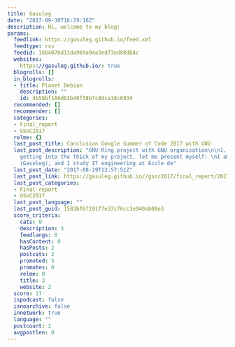 ```yaml
---
title: Gasuleg
date: "2017-09-30T16:29:16Z"
description: Hi, welcome to my blog!
params:
  feedlink: https://gasuleg.github.io/feed.xml
  feedtype: rss
  feedid: 1664070d11da969a94a3ed73ed80db4c
  websites:
    https://gasuleg.github.io/: true
  blogrolls: []
  in_blogrolls:
  - title: Planet Debian
    description: ""
    id: 4b58bf166d81bd8f38b7c8dca18c6834
  recommended: []
  recommender: []
  categories:
  - Final_report
  - GSoC2017
  relme: {}
  last_post_title: Conclusion Google Summer of Code 2017 with GNU
  last_post_description: "GNU Ring project with GNU organisation\n\n1. Me\n\nBefore
    getting into the thick of my project, let me present myself: \nI am Olivier Grégoire
    (Gasuleg), and I study IT engineering at École de"
  last_post_date: "2017-08-19T12:57:51Z"
  last_post_link: https://gasuleg.github.io//gsoc2017/final_report/2017/08/19/Final-Evaluation.html
  last_post_categories:
  - Final_report
  - GSoC2017
  last_post_language: ""
  last_post_guid: 1583bf6f191f7e33c76cc3e940ab08e3
  score_criteria:
    cats: 0
    description: 3
    feedlangs: 0
    hasContent: 0
    hasPosts: 2
    postcats: 2
    promoted: 5
    promotes: 0
    relme: 0
    title: 3
    website: 2
  score: 17
  ispodcast: false
  isnoarchive: false
  innetwork: true
  language: ""
  postcount: 2
  avgpostlen: 0
---
```


